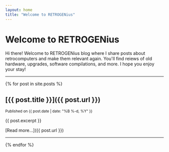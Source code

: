 ```yaml
---
layout: home
title: "Welcome to RETROGENius"
---
```


# Welcome to RETROGENius

Hi there! Welcome to RETROGENius blog where I share posts about retrocomputers and make them relevant again. You'll find reiews of old hardware, upgrades, software compilations, and more. I hope you enjoy your stay!

---

{% for post in site.posts %}
## [{{ post.title }}]({{ post.url }})
<small>Published on {{ post.date | date: "%B %-d, %Y" }}</small>

{{ post.excerpt }}

[Read more...]({{ post.url }})

---

{% endfor %}
